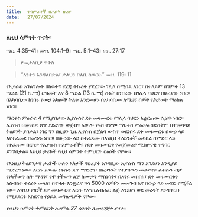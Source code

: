 ```yaml
---
title:  ተዓምራቶች በሐይቅ ዙሪያ
date:   27/07/2024
---
```


### ለዚህ ሳምንት ጥናት፡
ማር. 4:35–41፣ መዝ. 104:1–9፣ ማር. 5:1–43፣ ዘሁ. 27:17

> <p>የመታሰቢያ ጥቅስ</p>

>  “አንተን እንዳልበድል፣ ቃልህን በልቤ ሰወርሁ” መዝ. 119፡ 11


የኢየሱስ አገልግሎት በከፍተኛ ደረጃ ትኩረት ያደረገው ገሊላ በሚባል አገር፣ በተለይም በግምት 13 ማይል (21 ኪ.ሜ) ርዝመት እና 8 ማይል (13 ኪ.ሜ) ስፋት በነበረው በገሊላ ባህርና በዙሪያው ነበር። በአካባቢው ከነበሩ የውኃ አካሎች ትልቁ እንደመሆኑ በአካባቢው ለሚኖሩ ሰዎች የሕይወት ማዕከል ነበር።

ማርቆስ ምዕራፍ 4 የሚያበቃው ኢየሱስና ደቀ መዛሙርቱ የገሊላ ባህርን አቋርጠው ሲሄዱ ነበር። ኢየሱስ በመገሰጽ ጸጥ ያደረገው ወጀብና አውሎ ነፋስ ተነሣ። ማርቆስ ምዕራፍ ስድስትም በተመሳሳይ ትዕይንት ያበቃል፣ ነገር ግን በዚህን ጊዜ ኢየሱስ በጀልባ ውስጥ ወደነበሩ ደቀ መዛሙርቱ በውኃ ላይ እየተራመደ በመሄዱ ነበር። በውኃው ላይ በተፈጸሙ በእነዚህ ትዕይንቶች መካከል በምድር ላይ የተፈጸሙ በርካታ የኢየሱስ ተአምራቶችና የደቀ መዛሙርቱ የመጀመሪያ ሚስዮናዊ ተግባር ይገኙበታል። እነዚህ ታሪኮች የዚህ ሳምንት ትምህርት ርዕሶች ናቸው።

የእነዚህ ትዕይንታዊ ታሪኮች ሁሉን አካታች ባህሪያት አንባቢው ኢየሱስ ማን እንደሆነ እንዲያይ ማድረግ ነው። እርሱ አውሎ ነፋሱን ጸጥ ማድረግ፣ በአጋንንት የተያዘውን መፈወስ፣ ልብሱን ብቻ የነካችውን ሴት ማዳን፣ የሞተችውን ልጅ ከሙታን ማስነሳት፣ በአገሩ መስበክ፣ ደቀ መዛሙርቱን ለስብከት ተልዕኮ መላክ፣ በጥቂት እንጀራና ዓሳ 5000 ሰዎችን መመገብ እና በውኃ ላይ መሄድ የሚችል ነው። እነዚህ ነገሮች ደቀ መዛሙርቱ እርሱ የእግዚአብሔር ልጅ እንደሆነ ወደ መረዳት እንዲቀርቡ የሚያደርጉ አስደናቂ የኃይል መግለጫዎች ናቸው። 

_የዚህን ሳምንት ትምህርት ለሀምሌ 27 ሰንበት ለመዘጋጀት ያጥኑ።_